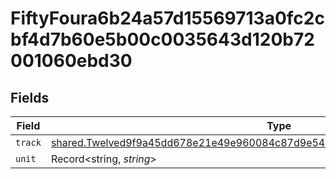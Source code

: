 # FiftyFoura6b24a57d15569713a0fc2cbf4d7b60e5b00c0035643d120b72001060ebd30


## Fields

| Field                                                                                                                                                                      | Type                                                                                                                                                                       | Required                                                                                                                                                                   | Description                                                                                                                                                                |
| -------------------------------------------------------------------------------------------------------------------------------------------------------------------------- | -------------------------------------------------------------------------------------------------------------------------------------------------------------------------- | -------------------------------------------------------------------------------------------------------------------------------------------------------------------------- | -------------------------------------------------------------------------------------------------------------------------------------------------------------------------- |
| `track`                                                                                                                                                                    | [shared.Twelved9f9a45dd678e21e49e960084c87d9e541aadd0c26b6e676a00139e89b6915](../../models/shared/twelved9f9a45dd678e21e49e960084c87d9e541aadd0c26b6e676a00139e89b6915.md) | :heavy_minus_sign:                                                                                                                                                         | N/A                                                                                                                                                                        |
| `unit`                                                                                                                                                                     | Record<string, *string*>                                                                                                                                                   | :heavy_minus_sign:                                                                                                                                                         | N/A                                                                                                                                                                        |